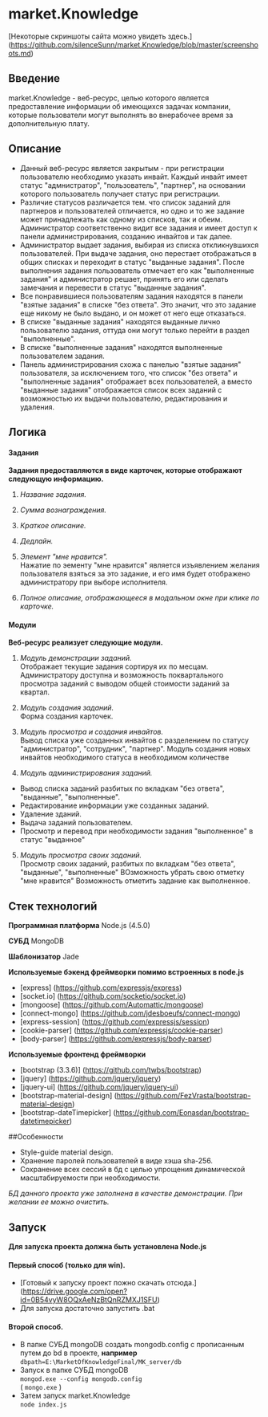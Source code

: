 # market.Knowledge
[Некоторые cкриншоты сайта можно увидеть здесь.] (https://github.com/silenceSunn/market.Knowledge/blob/master/screenshoots.md)
## Введение
market.Knowledge - веб-ресурс, целью которого является предоставление информации об имеющихся задачах компании, которые пользователи могут выполнять во внерабочее время за дополнительную плату.

## Описание
* Данный веб-ресурс является закрытым - при регистрации пользователю необходимо указать инвайт. Каждый инвайт имеет статус "адмнистратор", "пользователь", "партнер", на основании которого пользователь получает статус при регистрации.  
* Различие статусов различается тем. что список заданий для партнеров и пользователей отличается, но одно и то же задание может принадлежать как одному из списков, так и обеим. Администратор соответственно видит все задания и имеет доступ к панели администрирования, созданию инвайтов и так далее.    
* Администратор выдает задания, выбирая из списка откликнувшихся пользователей. При выдаче задания, оно перестает отображаться в общих списках и переходит в статус "выданные задания". После выполнения задания пользователь отмечает его как "выполненные задания" и администратор решает, принять его или сделать замечания и перевести в статус "выданные задания".  
* Все понравившиеся пользователям задания находятся в панели "взятые задания" в списке "без ответа". Это значит, что это задание еще никому не было выдано, и он может от него еще отказаться.  
* В списке "выданные задания" находятся выданные лично пользователю задания, оттуда они могут только перейти в раздел "выполненные".  
* В списке "выполненные задания" находятся выполненные пользователем задания.  
* Панель администрирования схожа с панелью "взятые задания" пользователя, за исключением того, что список "без ответа" и "выполненные задания" отображает всех пользователей, а вместо "выданные задания" отображается список всех заданий с  возможностью их выдачи пользователю, редактирования и удаления.

## Логика

#### Задания
**Задания предоставляются в виде карточек, которые отображают следующую информацию.**

1. *Название задания.*
 
2. *Сумма вознаграждения.*

3. *Краткое описание.*

4. *Дедлайн.*

5. *Элемент "мне нравится".*  
Нажатие по эементу "мне нравится" является изъявлением желания пользователя взяться за это задание, и его имя будет отображено администратору при выборе исполнителя.

6. *Полное описание, отображающееся в модальном окне при клике по карточке.*

#### Модули
**Веб-ресурс реализует следующие модули.**

1. *Модуль демонстрации заданий.*  
Отображает текущие задания сортируя их по месцам. Администратору доступна и возможность поквартального просмотра заданий с выводом общей стоимости заданий за квартал.  

2. *Модуль создания заданий.*  
Форма создания карточек.

3. *Модуль просмотра и создания инвайтов.*  
Вывод списка уже созданных инвайтов с разделением по статусу "администратор", "сотрудник", "партнер".
Модуль создания новых инвайтов необходимого статуса в необходимом количестве

4. *Модуль администрирования заданий.*  
 * Вывод списка заданий разбитых по вкладкам "без ответа", "выданные", "выполненные".
 * Редактирование информации уже созданных заданий.
 * Удаление зданий.
 * Выдача заданий пользователем.
 * Просмотр и перевод при необходимости задания "выполненное" в статус "выданное"

5. *Модуль просмотра своих заданий.*  
Просмотр своих заданий, разбитых по вкладкам "без ответа", "выданные", "выполненные"
ВОзможность убрать свою отметку "мне нравится"
Возможность отметить задание как выполненное.

## Стек технологий

**Программная платформа**
Node.js (4.5.0)

**СУБД**
MongoDB

**Шаблонизатор**
Jade

**Используемые бэкенд фреймворки помимо встроенных в node.js**
- [express] (https://github.com/expressjs/express)
- [socket.io] (https://github.com/socketio/socket.io)
- [mongoose] (https://github.com/Automattic/mongoose)
- [connect-mongo] (https://github.com/jdesboeufs/connect-mongo)
- [express-session] (https://github.com/expressjs/session)
- [cookie-parser] (https://github.com/expressjs/cookie-parser)
- [body-parser] (https://github.com/expressjs/body-parser)

**Используемые фронтенд фреймворки**
- [bootstrap (3.3.6)] (https://github.com/twbs/bootstrap)
- [jquery] (https://github.com/jquery/jquery)
- [jquery-ui] (https://github.com/jquery/jquery-ui)
- [bootstrap-material-design] (https://github.com/FezVrasta/bootstrap-material-design)
- [bootstrap-dateTimepicker] (https://github.com/Eonasdan/bootstrap-datetimepicker)

##Особенности
* Style-guide material design.
* Хранение паролей пользователей в виде хэша sha-256.
* Сохранение всех сессий в бд с целью упрощения динамической масштабируемости при необходимости.

*БД данного проекта уже заполнена в качестве демонстрации. При желании ее можно очистить.*

## Запуск  
**Для запуска проекта должна быть установлена Node.js**

#### Первый способ (только для win).
* [Готовый к запуску проект пожно скачать отсюда.] (https://drive.google.com/open?id=0B54vyW8OQxAeNzBtQnRZMXJ1SFU)
* Для запуска достаточно запустить .bat  

#### Второй способ.  
* В папке СУБД mongoDB создать mongodb.config c прописанным путем до bd в проекте, **например**   `dbpath=E:\MarketOfKnowledgeFinal/MK_server/db`  
* Запуск в папке СУБД mongoDB  
`mongod.exe --config mongodb.config`  
( `mongo.exe` )  
* Затем запуск market.Knowledge  
`node index.js`  
